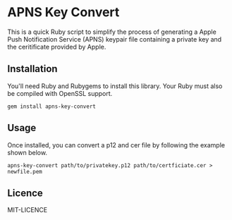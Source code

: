 # APNS Key Convert

This is a quick Ruby script to simplify the process of generating a Apple
Push Notification Service (APNS) keypair file containing a private key and the
ceritificate provided by Apple.

## Installation

You'll need Ruby and Rubygems to install this library. Your Ruby must also be
compiled with OpenSSL support. 

```
gem install apns-key-convert
```

## Usage

Once installed, you can convert a p12 and cer file by following the example
shown below.

```
apns-key-convert path/to/privatekey.p12 path/to/certficiate.cer > newfile.pem
```

## Licence

MIT-LICENCE